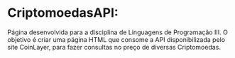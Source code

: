 # CriptomoedasAPI:
Página desenvolvida para a disciplina de Linguagens de Programação III. O objetivo é criar uma página HTML que consome a API disponibilizada pelo site CoinLayer, para fazer consultas no preço de diversas Criptomoedas.
